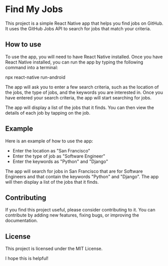 
# Find My Jobs

This project is a simple React Native app that helps you find jobs on GitHub. It uses the GitHub Jobs API to search for jobs that match your criteria.

## How to use

To use the app, you will need to have React Native installed. Once you have React Native installed, you can run the app by typing the following command into a terminal:


npx react-native run-android


The app will ask you to enter a few search criteria, such as the location of the jobs, the type of jobs, and the keywords you are interested in. Once you have entered your search criteria, the app will start searching for jobs.

The app will display a list of the jobs that it finds. You can then view the details of each job by tapping on the job.

## Example

Here is an example of how to use the app:

* Enter the location as "San Francisco"
* Enter the type of job as "Software Engineer"
* Enter the keywords as "Python" and "Django"

The app will search for jobs in San Francisco that are for Software Engineers and that contain the keywords "Python" and "Django". The app will then display a list of the jobs that it finds.

## Contributing

If you find this project useful, please consider contributing to it. You can contribute by adding new features, fixing bugs, or improving the documentation.

## License

This project is licensed under the MIT License.


I hope this is helpful!
